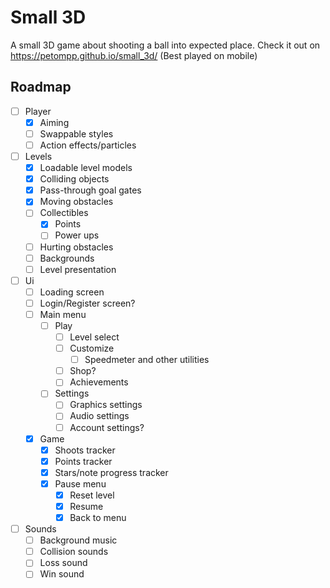 # Small 3D

A small 3D game about shooting a ball into expected place.
Check it out on https://petompp.github.io/small_3d/ (Best played on mobile)

## Roadmap

- [ ] Player
    - [x] Aiming
    - [ ] Swappable styles
    - [ ] Action effects/particles
- [ ] Levels
    - [x] Loadable level models
    - [x] Colliding objects
    - [x] Pass-through goal gates
    - [x] Moving obstacles
    - [ ] Collectibles
        - [x] Points
        - [ ] Power ups
    - [ ] Hurting obstacles
    - [ ] Backgrounds
    - [ ] Level presentation
- [ ] Ui
  - [ ] Loading screen
  - [ ] Login/Register screen?
  - [ ] Main menu
      - [ ] Play
          - [ ] Level select
          - [ ] Customize
              - [ ] Speedmeter and other utilities
          - [ ] Shop?
          - [ ] Achievements
      - [ ] Settings
          - [ ] Graphics settings
          - [ ] Audio settings
          - [ ] Account settings?
  - [x] Game
      - [x] Shoots tracker
      - [x] Points tracker
      - [x] Stars/note progress tracker
      - [x] Pause menu
          - [x] Reset level
          - [x] Resume
          - [x] Back to menu
- [ ] Sounds
    - [ ] Background music
    - [ ] Collision sounds
    - [ ] Loss sound
    - [ ] Win sound
